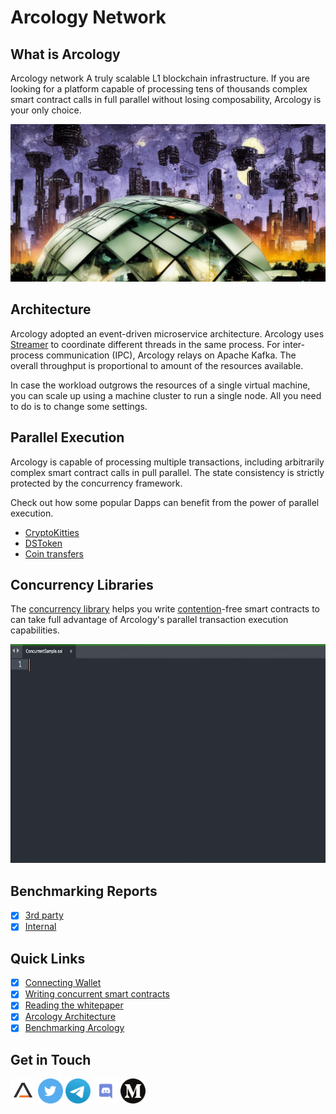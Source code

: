 # Arcology Network

## What is Arcology
Arcology network A truly scalable L1 blockchain infrastructure. If you are looking for a platform capable of processing tens of thousands complex smart contract calls in full parallel without losing composability, Arcology is your only choice.

<picture>
  <img alt="." src="./img/theme.png">
</picture>

## Architecture

Arcology adopted an event-driven microservice architecture. Arcology uses [Streamer]() to coordinate different threads in the same process. For inter-process communication (IPC), Arcology relays on Apache Kafka. The overall throughput is proportional to amount of the resources available.

In case the workload outgrows the resources of a single virtual machine, you can scale up using a machine cluster to run a single node. All you need to do is to change some settings.

## Parallel Execution

Arcology is capable of processing multiple transactions, including arbitrarily complex smart contract calls in pull parallel. The state consistency is strictly protected by the concurrency framework.

Check out how some popular Dapps can benefit from the power of parallel execution.

 - [CryptoKitties](https://github.com/arcology-network/parallel-kitties)
 - [DSToken](https://github.com/arcology-network/parallel-dstoken)
 - [Coin transfers](https://github.com/arcology-network/parallel-coin-transfer)


## Concurrency Libraries

The [concurrency library](https://github.com/arcology-network/concurrent-programing-guide) helps you write [contention](https://en.wikipedia.org/wiki/Resource_contention)-free smart contracts to can take full advantage of Arcology's parallel transaction execution capabilities.

<img src="./img/ConcurrentSample.gif" width="800" height="350" />

## Benchmarking Reports

 - [x] [3rd party](https://arcology.network/docs/arcology-bt-report-final.pdf)
 - [x] [Internal](TBD)

## Quick Links

- [x] [Connecting Wallet](exploring/metamask.md)
- [x] [Writing concurrent smart contracts](https://github.com/arcology-network/concurrent-programing-guide)
- [x] [Reading the whitepaper](https://github.com/arcology-network/whitepaper)
- [x] [Arcology Architecture](https://github.com/arcology-network/architecture)
- [x] [Benchmarking Arcology](benchmarking/benchmarking.md)

## Get in Touch

[<code><img height="40" src="img/arcology-a.png"></code>](https://www.arcology.network)
[<code><img height="40" src="img/twitter.svg"></code>](https://twitter.com/ArcologyN)
[<code><img height="40" src="img/telegram.svg"></code>]()
[<code><img height="40" src="img/discord.svg"></code>](https://discord.gg/SkkCtZuAnm)
[<code><img height="40" src="img/medium.svg"></code>](https://medium.com/arcology-network)
